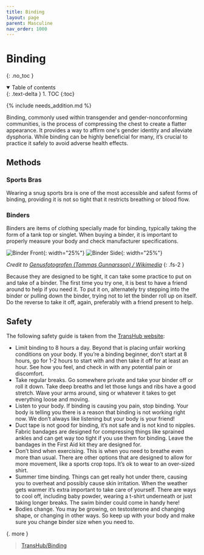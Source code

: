 ```yaml
---
title: Binding
layout: page
parent: Masculine
nav_order: 1000
---
```

# Binding
{: .no_toc }

<details open markdown="block">
  <summary>
    Table of contents
  </summary>
  {: .text-delta }
1. TOC
{:toc}
</details>

{% include needs_addition.md %}

Binding, commonly used within transgender and gender-nonconforming communities, is the process of compressing the chest to create a flatter appearance. It provides a way to affirm one's gender identity and alleviate dysphoria. While binding can be highly beneficial for many, it’s crucial to practice it safely to avoid adverse health effects.

## Methods
### Sports Bras
Wearing a snug sports bra is one of the most accessible and safest forms of binding, providing it is not so tight that it restricts breathing or blood flow.

### Binders
Binders are items of clothing specially made for binding, typically taking the form of a tank top or singlet. When buying a binder, it is important to properly measure your body and check manufacturer specifications.

![Binder Front](https://upload.wikimedia.org/wikipedia/commons/c/c1/Binder_front.jpg){: width="25%"}
![Binder Side](https://upload.wikimedia.org/wikipedia/commons/5/59/Binder_side.jpg){: width="25%"}

*Credit to [Genusfotografen (Tommas Gunnarsson) / Wikimedia](https://commons.wikimedia.org/wiki/File:Binder_front.jpg)*
{: .fs-2 }

Because they are designed to be tight, it can take some practice to put on and take of a binder. The first time you try one, it is best to have a friend around to help if you need it. To put it on, alternately try stepping into the binder or pulling down the binder, trying not to let the binder roll up on itself. Do the reverse to take it off, again, preferably with a friend present to help.

## Safety
The following safety guide is taken from the [TransHub website](https://www.transhub.org.au/binding):
* Limit binding to 8 hours a day. Beyond that is placing unfair working conditions on your body. If you’re a binding beginner, don’t start at 8 hours, go for 1-2 hours to start with and then take it off for at least an hour. See how you feel, and check in with any potential pain or discomfort.
* Take regular breaks. Go somewhere private and take your binder off or roll it down. Take deep breaths and let those lungs and ribs have a good stretch. Wave your arms around, sing or whatever it takes to get everything loose and moving.
* Listen to your body. If binding is causing you pain, stop binding. Your body is telling you there is a reason that binding is not working right now. We don’t always like listening but your body is your friend!
* Duct tape is not good for binding, it’s not safe and is not kind to nipples. Fabric bandages are designed for compressing things like sprained ankles and can get way too tight if you use them for binding. Leave the bandages in the First Aid kit they are designed for. 
* Don’t bind when exercising. This is when you need to breathe even more than usual. There are other options that are designed to allow for more movement, like a sports crop tops. It’s ok to wear to an over-sized shirt.
* Summer time binding. Things can get really hot under there, causing you to overheat and possibly cause skin irritation. When the weather gets warmer it’s extra important to take care of yourself. There are ways to cool off, including baby powder, wearing a t-shirt underneath or just taking longer breaks. The swim binder could come in handy here!
* Bodies change. You may be growing, on testosterone and changing shape, or changing in other ways. So keep up with your body and make sure you change binder size when you need to.

{. more }
> [TransHub/Binding](https://www.transhub.org.au/binding)